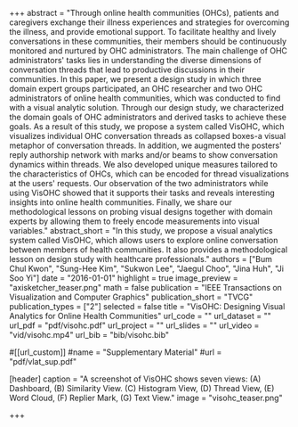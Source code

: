 +++
abstract = "Through online health communities (OHCs), patients and caregivers exchange their illness experiences and strategies for overcoming the illness, and provide emotional support. To facilitate healthy and lively conversations in these communities, their members should be continuously monitored and nurtured by OHC administrators. The main challenge of OHC administrators' tasks lies in understanding the diverse dimensions of conversation threads that lead to productive discussions in their communities. In this paper, we present a design study in which three domain expert groups participated, an OHC researcher and two OHC administrators of online health communities, which was conducted to find with a visual analytic solution. Through our design study, we characterized the domain goals of OHC administrators and derived tasks to achieve these goals. As a result of this study, we propose a system called VisOHC, which visualizes individual OHC conversation threads as collapsed boxes-a visual metaphor of conversation threads. In addition, we augmented the posters' reply authorship network with marks and/or beams to show conversation dynamics within threads. We also developed unique measures tailored to the characteristics of OHCs, which can be encoded for thread visualizations at the users' requests. Our observation of the two administrators while using VisOHC showed that it supports their tasks and reveals interesting insights into online health communities. Finally, we share our methodological lessons on probing visual designs together with domain experts by allowing them to freely encode measurements into visual variables."
abstract_short = "In this study, we propose a visual analytics system called VisOHC, which allows users to explore online conversation between members of health communities. It also provides a methodological lesson on design study with healthcare professionals."
authors = ["Bum Chul Kwon", "Sung-Hee Kim", "Sukwon Lee", "Jaegul Choo", "Jina Huh", "Ji Soo Yi"]
date = "2016-01-01"
highlight = true
image_preview = "axisketcher_teaser.png"
math = false
publication = "IEEE Transactions on Visualization and Computer Graphics"
publication_short = "TVCG"
publication_types = ["2"]
selected = false
title = "VisOHC: Designing Visual Analytics for Online Health Communities"
url_code = ""
url_dataset = ""
url_pdf = "pdf/visohc.pdf"
url_project = ""
url_slides = ""
url_video = "vid/visohc.mp4"
url_bib = "bib/visohc.bib"

#[[url_custom]]
#name = "Supplementary Material"
#url = "pdf/vlat_sup.pdf"

[header]
  caption = "A screenshot of VisOHC shows seven views: (A) Dashboard, (B) Similarity View. (C) Histogram View, (D) Thread View, (E) Word Cloud, (F) Replier Mark, (G) Text View."
  image = "visohc_teaser.png"

+++

